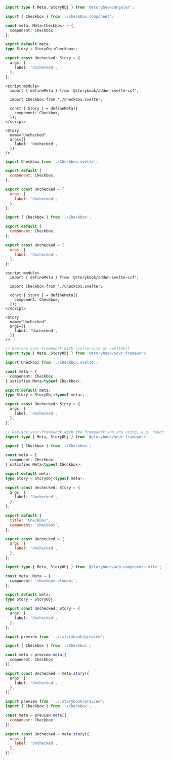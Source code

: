 ```ts filename="CheckBox.stories.ts" renderer="angular" language="ts"
import type { Meta, StoryObj } from '@storybook/angular';

import { Checkbox } from './checkbox.component';

const meta: Meta<Checkbox> = {
  component: Checkbox,
};

export default meta;
type Story = StoryObj<Checkbox>;

export const Unchecked: Story = {
  args: {
    label: 'Unchecked',
  },
};
```

```svelte filename="Checkbox.stories.svelte" renderer="svelte" language="js" tabTitle="Svelte CSF"
<script module>
  import { defineMeta } from '@storybook/addon-svelte-csf';

  import Checkbox from './Checkbox.svelte';

  const { Story } = defineMeta({
    component: Checkbox,
  });
</script>

<Story
  name="Unchecked"
  args={{
    label: 'Unchecked',
  }}
/>
```

```js filename="Checkbox.stories.js" renderer="svelte" language="js" tabTitle="CSF"
import Checkbox from './Checkbox.svelte';

export default {
  component: Checkbox,
};

export const Unchecked = {
  args: {
    label: 'Unchecked',
  },
};
```

```js filename="Checkbox.stories.js|jsx" renderer="common" language="js" tabTitle="CSF 3"
import { Checkbox } from './Checkbox';

export default {
  component: Checkbox,
};

export const Unchecked = {
  args: {
    label: 'Unchecked',
  },
};
```

```svelte filename="Checkbox.stories.svelte" renderer="svelte" language="ts" tabTitle="Svelte CSF"
<script module>
  import { defineMeta } from '@storybook/addon-svelte-csf';

  import Checkbox from './Checkbox.svelte';

  const { Story } = defineMeta({
    component: Checkbox,
  });
</script>

<Story
  name="Unchecked"
  args={{
    label: 'Unchecked',
  }}
/>
```

```ts filename="Checkbox.stories.ts" renderer="svelte" language="ts" tabTitle="CSF"
// Replace your-framework with svelte-vite or sveltekit
import type { Meta, StoryObj } from '@storybook/your-framework';

import Checkbox from './Checkbox.svelte';

const meta = {
  component: Checkbox,
} satisfies Meta<typeof Checkbox>;

export default meta;
type Story = StoryObj<typeof meta>;

export const Unchecked: Story = {
  args: {
    label: 'Unchecked',
  },
};
```

```ts filename="Checkbox.stories.ts|tsx" renderer="common" language="ts" tabTitle="CSF 3"
// Replace your-framework with the framework you are using, e.g. react-vite, nextjs, vue3-vite, etc.
import type { Meta, StoryObj } from '@storybook/your-framework';

import { Checkbox } from './Checkbox';

const meta = {
  component: Checkbox,
} satisfies Meta<typeof Checkbox>;

export default meta;
type Story = StoryObj<typeof meta>;

export const Unchecked: Story = {
  args: {
    label: 'Unchecked',
  },
};
```

```js filename="Checkbox.stories.js" renderer="web-components" language="js"
export default {
  title: 'Checkbox',
  component: 'checkbox',
};

export const Unchecked = {
  args: {
    label: 'Unchecked',
  },
};
```

```ts filename="Checkbox.stories.ts" renderer="web-components" language="ts"
import type { Meta, StoryObj } from '@storybook/web-components-vite';

const meta: Meta = {
  component: 'checkbox-element',
};

export default meta;
type Story = StoryObj;

export const Unchecked: Story = {
  args: {
    label: 'Unchecked',
  },
};
```

```ts filename="Checkbox.stories.ts|tsx" renderer="react" language="ts" tabTitle="CSF Next 🧪"
import preview from '../.storybook/preview';

import { Checkbox } from './Checkbox';

const meta = preview.meta({
  component: Checkbox,
});

export const Unchecked = meta.story({
  args: {
    label: 'Unchecked',
  },
});
```

<!-- JS snippets still needed while providing both CSF 3 & Next -->

```js filename="Checkbox.stories.js|jsx" renderer="react" language="js" tabTitle="CSF Next 🧪"
import preview from '../.storybook/preview';
import { Checkbox } from './Checkbox';

const meta = preview.meta({
  component: Checkbox
});

export const Unchecked = meta.story({
  args: {
    label: 'Unchecked',
  },
});
```
